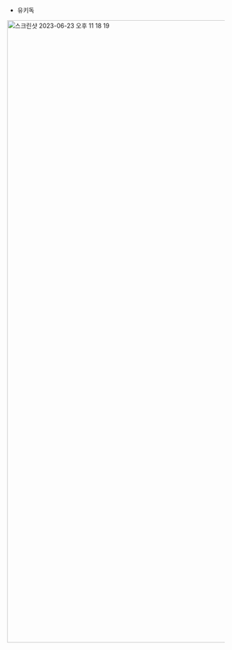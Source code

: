 - 유키독
<img width="1440" alt="스크린샷 2023-06-23 오후 11 18 19" src="https://github.com/Ukeydock/ReactJS/assets/71562311/707b0fb8-a542-42d4-a7ae-fe5a05f3d00f">
